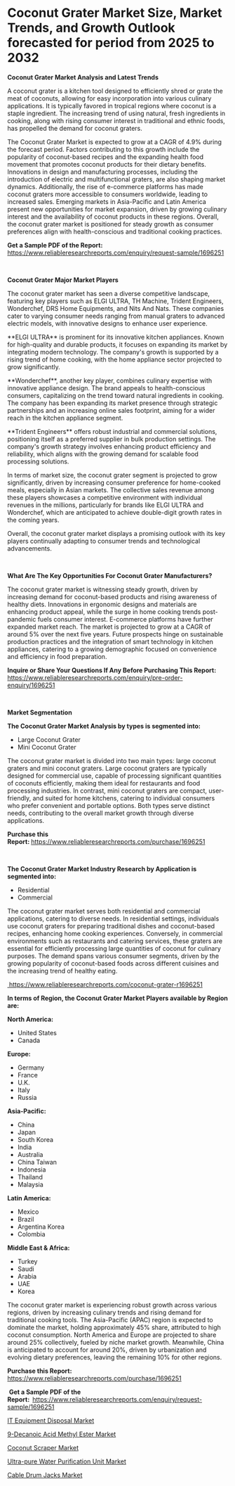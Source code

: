 <p><h1>Coconut Grater Market Size, Market Trends, and Growth Outlook forecasted for period from 2025 to 2032</h1></p><p><strong>Coconut Grater Market Analysis and Latest Trends</strong></p>
<p><p>A coconut grater is a kitchen tool designed to efficiently shred or grate the meat of coconuts, allowing for easy incorporation into various culinary applications. It is typically favored in tropical regions where coconut is a staple ingredient. The increasing trend of using natural, fresh ingredients in cooking, along with rising consumer interest in traditional and ethnic foods, has propelled the demand for coconut graters.</p><p>The Coconut Grater Market is expected to grow at a CAGR of 4.9% during the forecast period. Factors contributing to this growth include the popularity of coconut-based recipes and the expanding health food movement that promotes coconut products for their dietary benefits. Innovations in design and manufacturing processes, including the introduction of electric and multifunctional graters, are also shaping market dynamics. Additionally, the rise of e-commerce platforms has made coconut graters more accessible to consumers worldwide, leading to increased sales. Emerging markets in Asia-Pacific and Latin America present new opportunities for market expansion, driven by growing culinary interest and the availability of coconut products in these regions. Overall, the coconut grater market is positioned for steady growth as consumer preferences align with health-conscious and traditional cooking practices.</p></p>
<p><strong>Get a Sample PDF of the Report:&nbsp;</strong> <a href="https://www.reliableresearchreports.com/enquiry/request-sample/1696251?utm_campaign=102&utm_medium=2&utm_source=Github&utm_content=ia&utm_term=08012025&utm_id=coconut-grater">https://www.reliableresearchreports.com/enquiry/request-sample/1696251</a></p>
<p>&nbsp;</p>
<p><strong>Coconut Grater Major Market Players</strong></p>
<p><p>The coconut grater market has seen a diverse competitive landscape, featuring key players such as ELGI ULTRA, TH Machine, Trident Engineers, Wonderchef, DRS Home Equipments, and Nits And Nats. These companies cater to varying consumer needs ranging from manual graters to advanced electric models, with innovative designs to enhance user experience.</p><p>**ELGI ULTRA** is prominent for its innovative kitchen appliances. Known for high-quality and durable products, it focuses on expanding its market by integrating modern technology. The company's growth is supported by a rising trend of home cooking, with the home appliance sector projected to grow significantly.</p><p>**Wonderchef**, another key player, combines culinary expertise with innovative appliance design. The brand appeals to health-conscious consumers, capitalizing on the trend toward natural ingredients in cooking. The company has been expanding its market presence through strategic partnerships and an increasing online sales footprint, aiming for a wider reach in the kitchen appliance segment.</p><p>**Trident Engineers** offers robust industrial and commercial solutions, positioning itself as a preferred supplier in bulk production settings. The company's growth strategy involves enhancing product efficiency and reliability, which aligns with the growing demand for scalable food processing solutions.</p><p>In terms of market size, the coconut grater segment is projected to grow significantly, driven by increasing consumer preference for home-cooked meals, especially in Asian markets. The collective sales revenue among these players showcases a competitive environment with individual revenues in the millions, particularly for brands like ELGI ULTRA and Wonderchef, which are anticipated to achieve double-digit growth rates in the coming years.</p><p>Overall, the coconut grater market displays a promising outlook with its key players continually adapting to consumer trends and technological advancements.</p></p>
<p>&nbsp;</p>
<p><strong>What Are The Key Opportunities For Coconut Grater Manufacturers?</strong></p>
<p><p>The coconut grater market is witnessing steady growth, driven by increasing demand for coconut-based products and rising awareness of healthy diets. Innovations in ergonomic designs and materials are enhancing product appeal, while the surge in home cooking trends post-pandemic fuels consumer interest. E-commerce platforms have further expanded market reach. The market is projected to grow at a CAGR of around 5% over the next five years. Future prospects hinge on sustainable production practices and the integration of smart technology in kitchen appliances, catering to a growing demographic focused on convenience and efficiency in food preparation.</p></p>
<p><strong>Inquire or Share Your Questions If Any Before Purchasing This Report:</strong> <a href="https://www.reliableresearchreports.com/enquiry/pre-order-enquiry/1696251?utm_campaign=102&utm_medium=2&utm_source=Github&utm_content=ia&utm_term=08012025&utm_id=coconut-grater">https://www.reliableresearchreports.com/enquiry/pre-order-enquiry/1696251</a></p>
<p>&nbsp;</p>
<p><strong>Market Segmentation</strong></p>
<p><strong>The Coconut Grater Market Analysis by types is segmented into:</strong></p>
<p><ul><li>Large Coconut Grater</li><li>Mini Coconut Grater</li></ul></p>
<p><p>The coconut grater market is divided into two main types: large coconut graters and mini coconut graters. Large coconut graters are typically designed for commercial use, capable of processing significant quantities of coconuts efficiently, making them ideal for restaurants and food processing industries. In contrast, mini coconut graters are compact, user-friendly, and suited for home kitchens, catering to individual consumers who prefer convenient and portable options. Both types serve distinct needs, contributing to the overall market growth through diverse applications.</p></p>
<p><strong>Purchase this Report:&nbsp;</strong><a href="https://www.reliableresearchreports.com/purchase/1696251?utm_campaign=102&utm_medium=2&utm_source=Github&utm_content=ia&utm_term=08012025&utm_id=coconut-grater">https://www.reliableresearchreports.com/purchase/1696251</a></p>
<p>&nbsp;</p>
<p><strong>The Coconut Grater Market Industry Research by Application is segmented into:</strong></p>
<p><ul><li>Residential</li><li>Commercial</li></ul></p>
<p><p>The coconut grater market serves both residential and commercial applications, catering to diverse needs. In residential settings, individuals use coconut graters for preparing traditional dishes and coconut-based recipes, enhancing home cooking experiences. Conversely, in commercial environments such as restaurants and catering services, these graters are essential for efficiently processing large quantities of coconut for culinary purposes. The demand spans various consumer segments, driven by the growing popularity of coconut-based foods across different cuisines and the increasing trend of healthy eating.</p></p>
<p><a href="https://www.reliableresearchreports.com/coconut-grater-r1696251?utm_campaign=102&utm_medium=2&utm_source=Github&utm_content=ia&utm_term=08012025&utm_id=coconut-grater">&nbsp;https://www.reliableresearchreports.com/coconut-grater-r1696251</a></p>
<p><strong>In terms of Region, the Coconut Grater Market Players available by Region are:</strong></p>
<p>
    <p> <strong> North America: </strong>
        <ul>
            <li>United States</li>
            <li>Canada</li>
        </ul>
        </p> 
    <p> <strong> Europe: </strong>
        <ul>
            <li>Germany</li>
            <li>France</li>
            <li>U.K.</li>
            <li>Italy</li>
            <li>Russia</li>
        </ul>
        </p> 
    <p> <strong> Asia-Pacific: </strong>
        <ul>
            <li>China</li>
            <li>Japan</li>
            <li>South Korea</li>
            <li>India</li>
            <li>Australia</li>
            <li>China Taiwan</li>
            <li>Indonesia</li>
            <li>Thailand</li>
            <li>Malaysia</li>
        </ul>
        </p> 
    <p> <strong> Latin America: </strong>
        <ul>
            <li>Mexico</li>
            <li>Brazil</li>
            <li>Argentina Korea</li>
            <li>Colombia</li>
        </ul>
        </p> 
    <p> <strong> Middle East & Africa: </strong>
        <ul>
            <li>Turkey</li>
            <li>Saudi</li>
            <li>Arabia</li>
            <li>UAE</li>
            <li>Korea</li>
        </ul>
    </p>
    </p>
<p><p>The coconut grater market is experiencing robust growth across various regions, driven by increasing culinary trends and rising demand for traditional cooking tools. The Asia-Pacific (APAC) region is expected to dominate the market, holding approximately 45% share, attributed to high coconut consumption. North America and Europe are projected to share around 25% collectively, fueled by niche market growth. Meanwhile, China is anticipated to account for around 20%, driven by urbanization and evolving dietary preferences, leaving the remaining 10% for other regions.</p></p>
<p><strong>Purchase this Report: </strong><a href="https://www.reliableresearchreports.com/purchase/1696251?utm_campaign=102&utm_medium=2&utm_source=Github&utm_content=ia&utm_term=08012025&utm_id=coconut-grater">https://www.reliableresearchreports.com/purchase/1696251</a></p>
<p>&nbsp;<strong>Get a Sample PDF of the Report:&nbsp;&nbsp;</strong><a href="https://www.reliableresearchreports.com/enquiry/request-sample/1696251?utm_campaign=102&utm_medium=2&utm_source=Github&utm_content=ia&utm_term=08012025&utm_id=coconut-grater">https://www.reliableresearchreports.com/enquiry/request-sample/1696251</a></p>
<p><strong></strong></p>
<p><p><a href="https://github.com/lylyparadise/Market-Research-Report-List-5/blob/main/it-equipment-disposal-market.md?utm_campaign=102&utm_medium=2&utm_source=Github&utm_content=ia&utm_term=08012025&utm_id=coconut-grater">IT Equipment Disposal Market</a></p><p><a href="https://github.com/FlorianWolf90/Market-Research-Report-List-1/blob/main/9-decanoic-acid-methyl-ester-market.md?utm_campaign=102&utm_medium=2&utm_source=Github&utm_content=ia&utm_term=08012025&utm_id=coconut-grater">9-Decanoic Acid Methyl Ester Market</a></p><p><a href="https://github.com/pearlinewhite4692/Market-Research-Report-List-1/blob/main/coconut-scraper-market.md?utm_campaign=102&utm_medium=2&utm_source=Github&utm_content=ia&utm_term=08012025&utm_id=coconut-grater">Coconut Scraper Market</a></p><p><a href="https://github.com/hillsmyung726/Market-Research-Report-List-1/blob/main/ultra-pure-water-purification-unit-market.md?utm_campaign=102&utm_medium=2&utm_source=Github&utm_content=ia&utm_term=08012025&utm_id=coconut-grater">Ultra-pure Water Purification Unit Market</a></p><p><a href="https://github.com/NargisHussain75/Market-Research-Report-List-1/blob/main/cable-drum-jacks-market.md?utm_campaign=102&utm_medium=2&utm_source=Github&utm_content=ia&utm_term=08012025&utm_id=coconut-grater">Cable Drum Jacks Market</a></p></p>